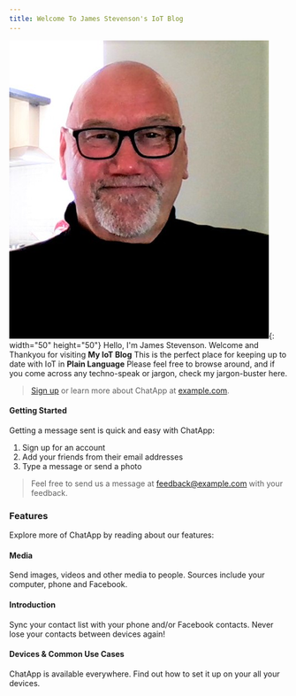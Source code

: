 ```yaml
---
title: Welcome To James Stevenson's IoT Blog
---
```


![](/Jamezy_Smiling.jpg){: width="50" height="50"} Hello, I'm James Stevenson. Welcome and Thankyou for visiting **My IoT Blog**  This is the perfect place for keeping up to date with IoT in **Plain Language** Please feel free to browse around, and if you come across any techno-speak or jargon, check my jargon-buster here.

> [Sign up](http://example.com/signup) or learn more about ChatApp at [example.com](http://example.com/).

#### Getting Started

Getting a message sent is quick and easy with ChatApp:

1. Sign up for an account
2. Add your friends from their email addresses
3. Type a message or send a photo

> Feel free to send us a message at [feedback@example.com](mailto:feedback@example.com) with your feedback.

### Features

Explore more of ChatApp by reading about our features:

#### Media

Send images, videos and other media to people. Sources include your computer, phone and Facebook.

#### Introduction

Sync your contact list with your phone and/or Facebook contacts. Never lose your contacts between devices again\!

#### Devices & Common Use Cases

ChatApp is available everywhere. Find out how to set it up on your all your devices.

